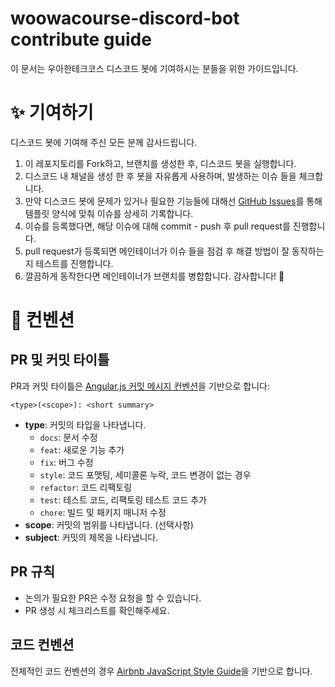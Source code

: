 # woowacourse-discord-bot contribute guide

이 문서는 우아한테크코스 디스코드 봇에 기여하시는 분들을 위한 가이드입니다.

# ✨ 기여하기

디스코드 봇에 기여해 주신 모든 분께 감사드립니다.

1. 이 레포지토리를 Fork하고, 브랜치를 생성한 후, 디스코드 봇을 실행합니다.
2. 디스코드 내 채널을 생성 한 후 봇을 자유롭게 사용하며, 발생하는 이슈 들을 체크합니다.
3. 만약 디스코드 봇에 문제가 있거나 필요한 기능들에 대해선 [GitHub Issues](https://github.com/woowacourse-bot/discord-bot/issues)를 통해 템플릿 양식에 맞춰 이슈를 상세히 기록합니다.
4. 이슈를 등록했다면, 해당 이슈에 대해 commit - push 후 pull request를 진행합니다.
5. pull request가 등록되면 메인테이너가 이슈 들을 점검 후 해결 방법이 잘 동작하는지 테스트를 진행합니다.
6. 깔끔하게 동작한다면 메인테이너가 브랜치를 병합합니다. 감사합니다! 🎉

# 🤝 컨벤션

## PR 및 커밋 타이틀

PR과 커밋 타이틀은 [Angular.js 커밋 메시지 컨벤션](https://gist.github.com/stephenparish/9941e89d80e2bc58a153)을 기반으로 합니다:

```
<type>(<scope>): <short summary>
```

- **type**: 커밋의 타입을 나타냅니다.
  - `docs`: 문서 수정
  - `feat`: 새로운 기능 추가
  - `fix`: 버그 수정
  - `style`: 코드 포맷팅, 세미콜론 누락, 코드 변경이 없는 경우
  - `refactor`: 코드 리팩토링
  - `test`: 테스트 코드, 리팩토링 테스트 코드 추가
  - `chore`: 빌드 및 패키지 매니저 수정
- **scope**: 커밋의 범위를 나타냅니다. (선택사항)
- **subject**: 커밋의 제목을 나타냅니다.

## PR 규칙

- 논의가 필요한 PR은 수정 요청을 할 수 있습니다.
- PR 생성 시 체크리스트를 확인해주세요.

## 코드 컨벤션

전체적인 코드 컨벤션의 경우 [Airbnb JavaScript Style Guide](https://github.com/airbnb/javascript)을 기반으로 합니다.
